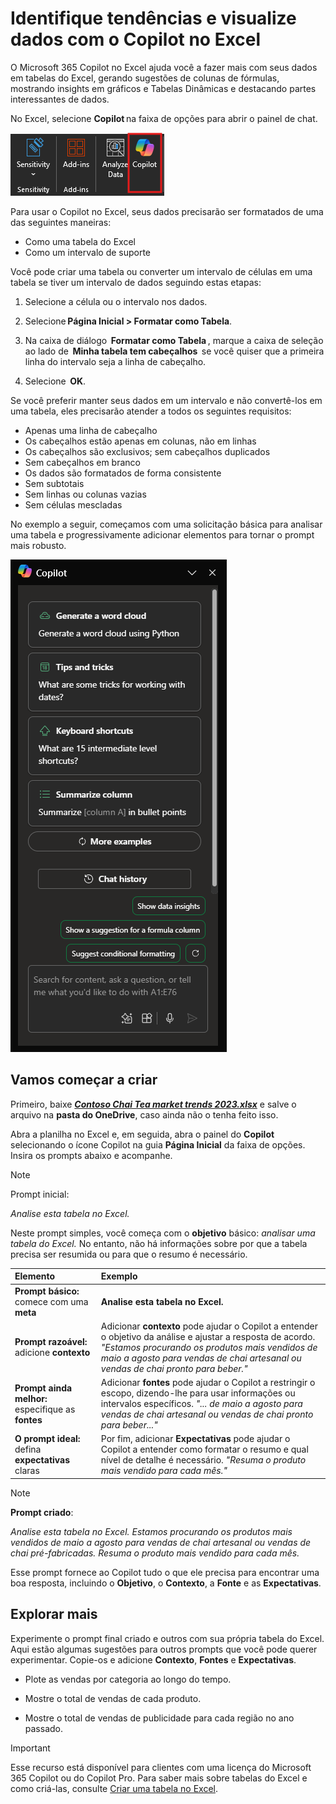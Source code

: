 # Identifique tendências e visualize dados com o Copilot no Excel

O Microsoft 365 Copilot no Excel ajuda você a fazer mais com seus dados em tabelas do Excel, gerando sugestões de colunas de fórmulas, mostrando insights em gráficos e Tabelas Dinâmicas e destacando partes interessantes de dados.

No Excel, selecione **Copilot** na faixa de opções para abrir o painel de chat.

![Captura de tela do ícone do Copilot na faixa de opções do Excel.](../media/summarize_copilot-ribbon-excel.png)

Para usar o Copilot no Excel, seus dados precisarão ser formatados de uma das seguintes maneiras:

- Como uma tabela do Excel
- Como um intervalo de suporte

Você pode criar uma tabela ou converter um intervalo de células em uma tabela se tiver um intervalo de dados seguindo estas etapas:

1. Selecione a célula ou o intervalo nos dados.

1. Selecione **Página Inicial > Formatar como Tabela**.

1. Na caixa de diálogo  **Formatar como Tabela** , marque a caixa de seleção ao lado de  **Minha tabela tem cabeçalhos**  se você quiser que a primeira linha do intervalo seja a linha de cabeçalho.

1. Selecione  **OK**.

Se você preferir manter seus dados em um intervalo e não convertê-los em uma tabela, eles precisarão atender a todos os seguintes requisitos:

- Apenas uma linha de cabeçalho
- Os cabeçalhos estão apenas em colunas, não em linhas
- Os cabeçalhos são exclusivos; sem cabeçalhos duplicados
- Sem cabeçalhos em branco
- Os dados são formatados de forma consistente
- Sem subtotais
- Sem linhas ou colunas vazias
- Sem células mescladas

No exemplo a seguir, começamos com uma solicitação básica para analisar uma tabela e progressivamente adicionar elementos para tornar o prompt mais robusto.

![Captura de tela do painel do Copilot no Excel na primeira abertura.](../media/summarize_copilot-pane-excel.png)

## Vamos começar a criar

Primeiro, baixe **_[Contoso Chai Tea market trends 2023.xlsx](https://go.microsoft.com/fwlink/?linkid=2268822)_** e salve o arquivo na **pasta do OneDrive**, caso ainda não o tenha feito isso.

Abra a planilha no Excel e, em seguida, abra o painel do **Copilot** selecionando o ícone Copilot na guia **Página Inicial** da faixa de opções. Insira os prompts abaixo e acompanhe.

> [!NOTE]
> Prompt inicial:
>
> _Analise esta tabela no Excel._

Neste prompt simples, você começa com o **objetivo** básico: _analisar uma tabela do Excel._ No entanto, não há informações sobre por que a tabela precisa ser resumida ou para que o resumo é necessário.

| Elemento | Exemplo |
| :------ | :------- |
| **Prompt básico:** comece com uma **meta** | **Analise esta tabela no Excel.** |
| **Prompt razoável:** adicione **contexto** | Adicionar **contexto** pode ajudar o Copilot a entender o objetivo da análise e ajustar a resposta de acordo. _"Estamos procurando os produtos mais vendidos de maio a agosto para vendas de chai artesanal ou vendas de chai pronto para beber."_ |
| **Prompt ainda melhor:** especifique as **fontes** | Adicionar **fontes** pode ajudar o Copilot a restringir o escopo, dizendo-lhe para usar informações ou intervalos específicos. _"... de maio a agosto para vendas de chai artesanal ou vendas de chai pronto para beber..."_ |
| **O prompt ideal:** defina **expectativas** claras | Por fim, adicionar **Expectativas** pode ajudar o Copilot a entender como formatar o resumo e qual nível de detalhe é necessário. _"Resuma o produto mais vendido para cada mês."_ |

> [!NOTE]
> **Prompt criado**:
>
> _Analise esta tabela no Excel. Estamos procurando os produtos mais vendidos de maio a agosto para vendas de chai artesanal ou vendas de chai pré-fabricadas. Resuma o produto mais vendido para cada mês._

Esse prompt fornece ao Copilot tudo o que ele precisa para encontrar uma boa resposta, incluindo o **Objetivo**, o **Contexto**, a **Fonte** e as **Expectativas**.

## Explorar mais

Experimente o prompt final criado e outros com sua própria tabela do Excel. Aqui estão algumas sugestões para outros prompts que você pode querer experimentar. Copie-os e adicione **Contexto**, **Fontes** e **Expectativas**.  

- Plote as vendas por categoria ao longo do tempo.

- Mostre o total de vendas de cada produto.

- Mostre o total de vendas de publicidade para cada região no ano passado.

> [!IMPORTANT]
> Esse recurso está disponível para clientes com uma licença do Microsoft 365 Copilot ou do Copilot Pro. Para saber mais sobre tabelas do Excel e como criá-las, consulte [Criar uma tabela no Excel](https://support.microsoft.com/office/bf0ce08b-d012-42ec-8ecf-a2259c9faf3f).
